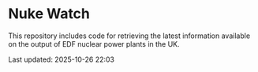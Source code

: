 # Nuke Watch

This repository includes code for retrieving the latest information available on the output of EDF nuclear power plants in the UK.

Last updated: 2025-10-26 22:03